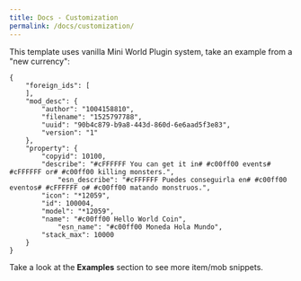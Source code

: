 ```yaml
---
title: Docs - Customization
permalink: /docs/customization/
---
```


This template uses vanilla Mini World Plugin system, take an example from a "new currency":

```
{
	"foreign_ids": [
	],
	"mod_desc": {
		"author": "1004158810",
		"filename": "1525797788",
		"uuid": "90b4c879-b9a8-443d-860d-6e6aad5f3e83",
		"version": "1" 
	},
	"property": {
		"copyid": 10100,
		"describe": "#cFFFFFF You can get it in# #c00ff00 events# #cFFFFFF or# #c00ff00 killing monsters.",
			"esn_describe": "#cFFFFFF Puedes conseguirla en# #c00ff00 eventos# #cFFFFFF o# #c00ff00 matando monstruos.",
		"icon": "*12059",
		"id": 100004,
		"model": "*12059",
		"name": "#c00ff00 Hello World Coin",
			"esn_name": "#c00ff00 Moneda Hola Mundo",
		"stack_max": 10000
	} 
} 
```

Take a look at the **Examples** section to see more item/mob snippets.
